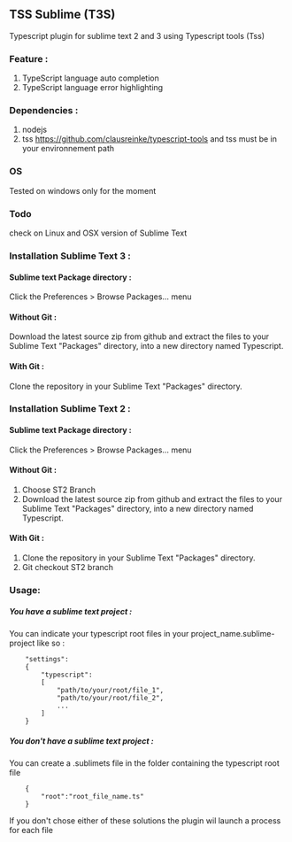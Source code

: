 TSS Sublime (T3S)
----------------------------------------------------------------------------

Typescript plugin for sublime text 2 and 3 using Typescript tools (Tss)


### Feature :
1. TypeScript language auto completion
2. TypeScript language error highlighting


### Dependencies :
1. nodejs
2. tss https://github.com/clausreinke/typescript-tools and tss must be in your environnement path

### OS
Tested on windows only for the moment

### Todo
check on Linux and OSX version of Sublime Text

### Installation Sublime Text 3 :

#### Sublime text Package directory :
Click the Preferences > Browse Packages… menu


#### Without Git : 
Download the latest source zip from github and extract the files to your Sublime Text "Packages" directory, into a new directory named Typescript.

#### With Git : 
Clone the repository in your Sublime Text "Packages" directory.


### Installation Sublime Text 2 :

#### Sublime text Package directory :
Click the Preferences > Browse Packages… menu


#### Without Git : 
1. Choose ST2 Branch
2. Download the latest source zip from github and extract the files to your Sublime Text "Packages" directory, into a new directory named Typescript.

#### With Git : 
1. Clone the repository in your Sublime Text "Packages" directory.
2. Git checkout ST2 branch



### Usage:
	
##### You have a sublime text project :
You can indicate your typescript root files in your project_name.sublime-project like so :
			
		
		"settings":
		{
			"typescript":
			[
				"path/to/your/root/file_1",
				"path/to/your/root/file_2",
				...
			]
		}
		

##### You don't have a sublime text project :
You can create a .sublimets file in the folder containing the typescript root file


		{
			"root":"root_file_name.ts"
		}


If you don't chose either of these solutions the plugin wil launch a process for each file